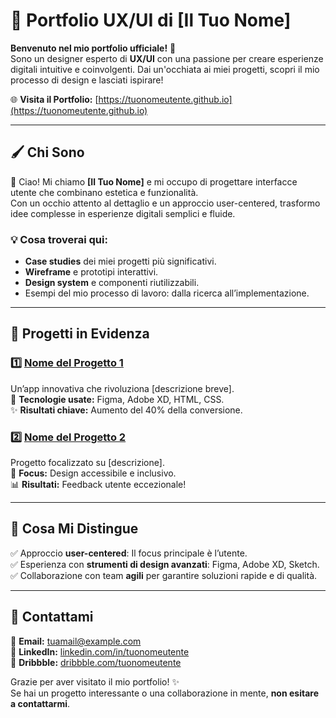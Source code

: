 # 🌟 Portfolio UX/UI di [Il Tuo Nome]

**Benvenuto nel mio portfolio ufficiale!** 🎨  
Sono un designer esperto di **UX/UI** con una passione per creare esperienze digitali intuitive e coinvolgenti. Dai un'occhiata ai miei progetti, scopri il mio processo di design e lasciati ispirare!

🌐 **Visita il Portfolio:** [https://tuonomeutente.github.io](https://tuonomeutente.github.io)

---

## 🖌️ Chi Sono
👋 Ciao! Mi chiamo **[Il Tuo Nome]** e mi occupo di progettare interfacce utente che combinano estetica e funzionalità.  
Con un occhio attento al dettaglio e un approccio user-centered, trasformo idee complesse in esperienze digitali semplici e fluide.

### 💡 Cosa troverai qui:
- **Case studies** dei miei progetti più significativi.
- **Wireframe** e prototipi interattivi.
- **Design system** e componenti riutilizzabili.
- Esempi del mio processo di lavoro: dalla ricerca all’implementazione.

---

## 🎯 Progetti in Evidenza

### 1️⃣ **[Nome del Progetto 1](https://linkprogetto1.com)**
Un’app innovativa che rivoluziona [descrizione breve].  
🚀 **Tecnologie usate:** Figma, Adobe XD, HTML, CSS.  
✨ **Risultati chiave:** Aumento del 40% della conversione.

### 2️⃣ **[Nome del Progetto 2](https://linkprogetto2.com)**
Progetto focalizzato su [descrizione].  
🎨 **Focus:** Design accessibile e inclusivo.  
📊 **Risultati:** Feedback utente eccezionale!

---

## 🚀 Cosa Mi Distingue
✅ Approccio **user-centered**: Il focus principale è l’utente.  
✅ Esperienza con **strumenti di design avanzati**: Figma, Adobe XD, Sketch.  
✅ Collaborazione con team **agili** per garantire soluzioni rapide e di qualità.

---

## 🤝 Contattami
💌 **Email:** [tuamail@example.com](mailto:tuamail@example.com)  
🔗 **LinkedIn:** [linkedin.com/in/tuonomeutente](https://linkedin.com/in/tuonomeutente)  
📸 **Dribbble:** [dribbble.com/tuonomeutente](https://dribbble.com/tuonomeutente)

Grazie per aver visitato il mio portfolio! ✨  
Se hai un progetto interessante o una collaborazione in mente, **non esitare a contattarmi**.
